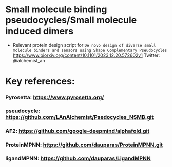 # Small molecule binding pseudocycles/Small molecule induced dimers
- Relevant protein design script for `De novo design of diverse small molecule binders and sensors using Shape Complementary Pseudocycles`
https://www.biorxiv.org/content/10.1101/2023.12.20.572602v1
Twitter: @alchemist_an
# Key references:
### Pyrosetta: https://www.pyrosetta.org/
### pseudocycle: https://github.com/LAnAlchemist/Psedocycles_NSMB.git
### AF2: https://github.com/google-deepmind/alphafold.git
### ProteinMPNN: https://github.com/dauparas/ProteinMPNN.git
### ligandMPNN: https://github.com/dauparas/LigandMPNN